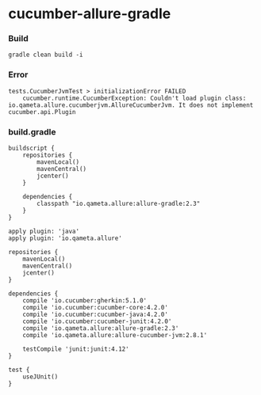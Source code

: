 # cucumber-allure-gradle

### Build
    gradle clean build -i

### Error

    tests.CucumberJvmTest > initializationError FAILED
        cucumber.runtime.CucumberException: Couldn't load plugin class: io.qameta.allure.cucumberjvm.AllureCucumberJvm. It does not implement cucumber.api.Plugin
        
### build.gradle

    buildscript {
        repositories {
            mavenLocal()
            mavenCentral()
            jcenter()
        }
        
        dependencies {
            classpath "io.qameta.allure:allure-gradle:2.3"
        }
    }
    
    apply plugin: 'java'
    apply plugin: 'io.qameta.allure'
    
    repositories {
        mavenLocal()
        mavenCentral()
        jcenter()
    }
    
    dependencies {
        compile 'io.cucumber:gherkin:5.1.0'
        compile 'io.cucumber:cucumber-core:4.2.0'
        compile 'io.cucumber:cucumber-java:4.2.0'
        compile 'io.cucumber:cucumber-junit:4.2.0'
        compile 'io.qameta.allure:allure-gradle:2.3'
        compile 'io.qameta.allure:allure-cucumber-jvm:2.8.1'
    
        testCompile 'junit:junit:4.12'
    }
    
    test {
        useJUnit()
    }
